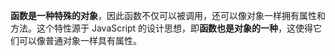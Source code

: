 **函数是一种特殊的对象**，因此函数不仅可以被调用，还可以像对象一样拥有属性和方法。这个特性源于 JavaScript 的设计思想，即**函数也是对象的一种**，这使得它们可以像普通对象一样具有属性。